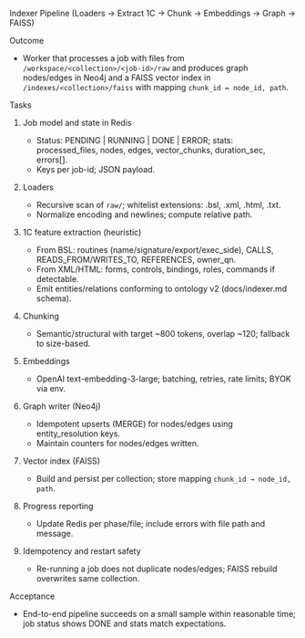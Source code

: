 Indexer Pipeline (Loaders → Extract 1C → Chunk → Embeddings → Graph → FAISS)

Outcome
- Worker that processes a job with files from `/workspace/<collection>/<job-id>/raw` and produces graph nodes/edges in Neo4j and a FAISS vector index in `/indexes/<collection>/faiss` with mapping `chunk_id ↔ node_id, path`.

Tasks
1) Job model and state in Redis
   - Status: PENDING | RUNNING | DONE | ERROR; stats: processed_files, nodes, edges, vector_chunks, duration_sec, errors[].
   - Keys per job-id; JSON payload.

2) Loaders
   - Recursive scan of `raw/`; whitelist extensions: .bsl, .xml, .html, .txt.
   - Normalize encoding and newlines; compute relative path.

3) 1C feature extraction (heuristic)
   - From BSL: routines (name/signature/export/exec_side), CALLS, READS_FROM/WRITES_TO, REFERENCES, owner_qn.
   - From XML/HTML: forms, controls, bindings, roles, commands if detectable.
   - Emit entities/relations conforming to ontology v2 (docs/indexer.md schema).

4) Chunking
   - Semantic/structural with target ~800 tokens, overlap ~120; fallback to size-based.

5) Embeddings
   - OpenAI text-embedding-3-large; batching, retries, rate limits; BYOK via env.

6) Graph writer (Neo4j)
   - Idempotent upserts (MERGE) for nodes/edges using entity_resolution keys.
   - Maintain counters for nodes/edges written.

7) Vector index (FAISS)
   - Build and persist per collection; store mapping `chunk_id → node_id, path`.

8) Progress reporting
   - Update Redis per phase/file; include errors with file path and message.

9) Idempotency and restart safety
   - Re-running a job does not duplicate nodes/edges; FAISS rebuild overwrites same collection.

Acceptance
- End-to-end pipeline succeeds on a small sample within reasonable time; job status shows DONE and stats match expectations.

